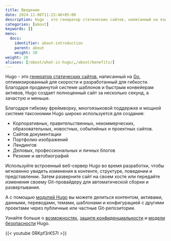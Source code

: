 ```yaml
---
title: Введение
date: 2024-11-06T11:23:46+05:00
description: Hugo - это генератор статических сайтов, написанный на языке Go, оптимизированный для скорости и разработанный для гибкости.
categories: [about]
keywords: []
menu:
  docs:
    identifier: about-introduction
    parent: about
    weight: 20
weight: 20
aliases: [/about/what-is-hugo/,/about/benefits/]
---
```


Hugo - это [генератор статических сайтов], написанный на [Go], оптимизированный для скорости и разработанный для гибкости. Благодаря продвинутой системе шаблонов и быстрым конвейерам активов, Hugo создает полноценный сайт за несколько секунд, а зачастую и меньше.

Благодаря гибкому фреймворку, многоязыковой поддержке и мощной системе таксономии Hugo широко используется для создания:

- Корпоративных, правительственных, некоммерческих, образовательных, новостных, событийных и проектных сайтов.
- Сайтов документации
- Портфолио изображений
- Лендингов
- Деловых, профессиональных и личных блогов
- Резюме и автобиографий

Используйте встроенный веб-сервер Hugo во время разработки, чтобы мгновенно увидеть изменения в контенте, структуре, поведении и представлении. Затем разверните сайт на своем хосте или передайте изменения своему Git-провайдеру для автоматической сборки и развертывания.

А с помощью [модулей Hugo] вы можете делиться контентом, активами, данными, переводами, темами, шаблонами и конфигурацией с другими проектами через публичные или частные Git-репозитории.

Узнайте больше о [возможностях], [защите конфиденциальности] и [модели безопасности] Hugo.

[Go]: https://go.dev
[модулей Hugo]: /hugo-modules/
[генератор статических сайтов]: https://en.wikipedia.org/wiki/Static_site_generator
[возможностях]: /about/features
[модели безопасности]: /about/security
[защите конфиденциальности]: /about/privacy

{{< youtube 0RKpf3rK57I >}}
